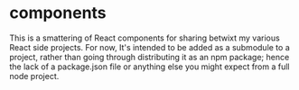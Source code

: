 # components

This is a smattering of React components for sharing betwixt my various React side projects. For now, It's intended to be added as a submodule to a project, rather than going through distributing it as an npm package; hence the lack of a package.json file or anything else you might expect from a full node project.
